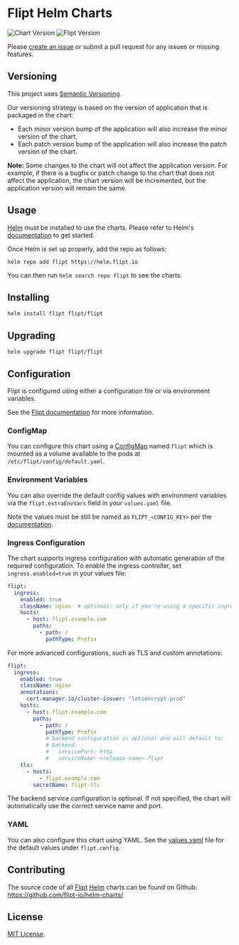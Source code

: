 # Flipt Helm Charts

<!-- Keep full URL links to repo files because this README syncs from main to gh-pages.  -->

![Chart Version](https://img.shields.io/github/v/release/flipt-io/helm-charts?label=chart%20version)
![Flipt Version](https://img.shields.io/github/v/release/flipt-io/flipt?color=green&label=flipt%20version)

Please [create an issue](https://github.com/flipt-io/helm-charts/issues/new) or submit a pull request for any issues or missing features.

## Versioning

This project uses [Semantic Versioning](https://semver.org/).

Our versioning strategy is based on the version of application that is packaged in the chart:

- Each minor version bump of the application will also increase the minor version of the chart.
- Each patch version bump of the application will also increase the patch version of the chart.

**Note:** Some changes to the chart will not affect the application version. For example, if there is a bugfix or patch change to the chart that does not affect the application, the chart version will be incremented, but the application version will remain the same.

## Usage

[Helm](https://helm.sh) must be installed to use the charts.
Please refer to Helm's [documentation](https://helm.sh/docs/) to get started.

Once Helm is set up properly, add the repo as follows:

```console
helm repo add flipt https://helm.flipt.io
```

You can then run `helm search repo flipt` to see the charts.

## Installing

```console
helm install flipt flipt/flipt
```

## Upgrading

```console
helm upgrade flipt flipt/flipt
```

## Configuration

Flipt is configured using either a configuration file or via environment variables.

See the [Flipt documentation](https://flipt.io/docs/configuration) for more information.

### ConfigMap

You can configure this chart using a [ConfigMap](https://kubernetes.io/docs/concepts/configuration/configmap/) named `flipt` which is mounted as a volume available to the pods at `/etc/flipt/config/default.yaml`.

### Environment Variables

You can also override the default config values with environment variables via the `flipt.extraEnvVars` field in your `values.yaml` file.

Note the values must be still be named as `FLIPT_<CONFIG_KEY>` per the [documentation](https://flipt.io/docs/configuration#environment-variables).

### Ingress Configuration

The chart supports ingress configuration with automatic generation of the required configuration. To enable the ingress controller, set `ingress.enabled=true` in your values file:

```yaml
flipt:
  ingress:
    enabled: true
    className: nginx  # optional: only if you're using a specific ingress class
    hosts:
      - host: flipt.example.com
        paths:
          - path: /
            pathType: Prefix
```

For more advanced configurations, such as TLS and custom annotations:

```yaml
flipt:
  ingress:
    enabled: true
    className: nginx
    annotations:
      cert-manager.io/cluster-issuer: "letsencrypt-prod"
    hosts:
      - host: flipt.example.com
        paths:
          - path: /
            pathType: Prefix
            # backend configuration is optional and will default to:
            # backend:
            #   servicePort: http
            #   serviceName: <release-name>-flipt
    tls:
      - hosts:
          - flipt.example.com
        secretName: flipt-tls
```

The backend service configuration is optional. If not specified, the chart will automatically use the correct service name and port.

### YAML

You can also configure this chart using YAML. See the [values.yaml](charts/flipt/values.yaml) file for the default values under `flipt.config`.

## Contributing

The source code of all [Flipt](https://flipt.io/) [Helm](https://helm.sh) charts can be found on Github: <https://github.com/flipt-io/helm-charts/>

## License

[MIT License](https://github.com/flipt-io/helm-charts/blob/main/LICENSE).
